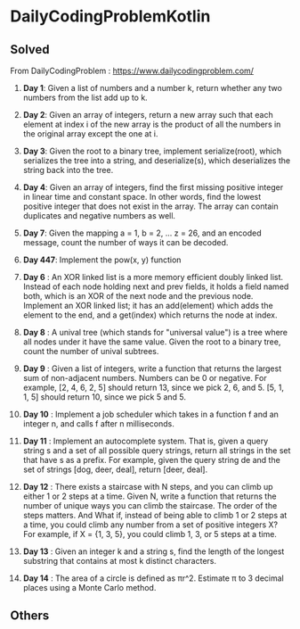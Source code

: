 # DailyCodingProblemKotlin

## Solved

From DailyCodingProblem : https://www.dailycodingproblem.com/

1) **Day 1**: Given a list of numbers and a number k, return whether any two numbers from the list add up to k.
2) **Day 2**: Given an array of integers, return a new array such that each element at index i
             of the new array is the product of all the numbers in the original array except the one at i.

3) **Day 3**: Given the root to a binary tree, implement serialize(root), 
             which serializes the tree into a string, and deserialize(s), 
             which deserializes the string back into the tree.
             
4) **Day 4**: Given an array of integers, find the first missing positive integer in linear time and constant space. In other words, find the lowest positive integer that does not exist in the array. The array can contain duplicates and negative numbers as well.

5) **Day 7**: Given the mapping a = 1, b = 2, ... z = 26, and an encoded message,
              count the number of ways it can be decoded.
             
6) **Day 447**: Implement the pow(x, y) function

7) **Day 6** : An XOR linked list is a more memory efficient doubly linked list. Instead of each node holding next and prev fields, it holds a field named both, which is an XOR of the next node and the previous node. Implement an XOR linked list; it has an add(element) which adds the element to the end, and a get(index) which returns the node at index.
    
8) **Day 8** : A unival tree (which stands for "universal value") is a tree where all nodes under it have the same value. Given the root to a binary tree, count the number of unival subtrees.

9) **Day 9** : Given a list of integers, write a function that returns the largest sum of non-adjacent numbers. Numbers can be 0 or negative.
                For example, [2, 4, 6, 2, 5] should return 13, since we pick 2, 6, and 5.
                [5, 1, 1, 5] should return 10, since we pick 5 and 5.
                
10) **Day 10** : Implement a job scheduler which takes in a function f and an integer n, and calls f after n milliseconds.


11) **Day 11** : Implement an autocomplete system. That is, given a query string s and a set of all possible query strings, return all strings in the set that have s as a prefix.
                 For example, given the query string de and the set of strings [dog, deer, deal], return [deer, deal].

12)  **Day 12** : There exists a staircase with N steps, and you can climb up either 1 or 2 steps at a time. Given N, write a function that returns the number of unique ways you can climb the staircase. The order of the steps matters. And What if, instead of being able to climb 1 or 2 steps at a time, you could climb any number from a set of positive integers X? For example, if X = {1, 3, 5}, you could climb 1, 3, or 5 steps at a time.

13)  **Day 13** : Given an integer k and a string s, find the length of the longest substring that contains at most k distinct characters.

14)  **Day 14** : The area of a circle is defined as πr^2. Estimate π to 3 decimal places using a Monte Carlo method.                                                                                                                                                                                                                             

## Others
